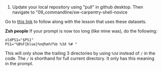  1. Update your local repository using "pull" in github desktop. Then navigate to "09_commandline/sw-carpentry-shell-novice

Go to [this link](https://swcarpentry.github.io/shell-novice/03-create/index.html#moving-files-and-directories) to follow along with the lesson that uses these datasets.

**Zsh people** If your prompt is now too long (like mine was), do the following:
```
oldPS1="$PS1"
PS1="%B%F{blue}%n@%m%f%b %3d %# "
```

This will only show the trailing 3 directories by using `%3d` instead of `/` in the code. The `/` is shorthand for full current directory. It only has this meaning in the prompt.
